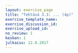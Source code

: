 ```yaml
---
layout: exercise_page
title: "Tehtävä 3.3: ... (4p)"
exercise_template_name: 
exercise_discussion_id: 
exercise_upload_id: 
no_review: 1
kesken: 1
julkaisu: 12.8.2017
---
```


